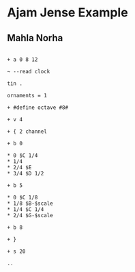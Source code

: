 # Ajam Jense Example

## Mahla Norha

```scenario oscilla

+ a 0 8 12

~ --read clock

tin .

ornaments = 1

+ #define octave #8#

+ v 4

+ { 2 channel

+ b 0

* 0 $C 1/4
* 1/4
* 2/4 $E
* 3/4 $D 1/2

+ b 5

* 0 $C 1/8
* 1/8 $B-$scale
* 1/4 $C 1/4
* 2/4 $G-$scale

+ b 8

+ }

+ s 20

..

```
